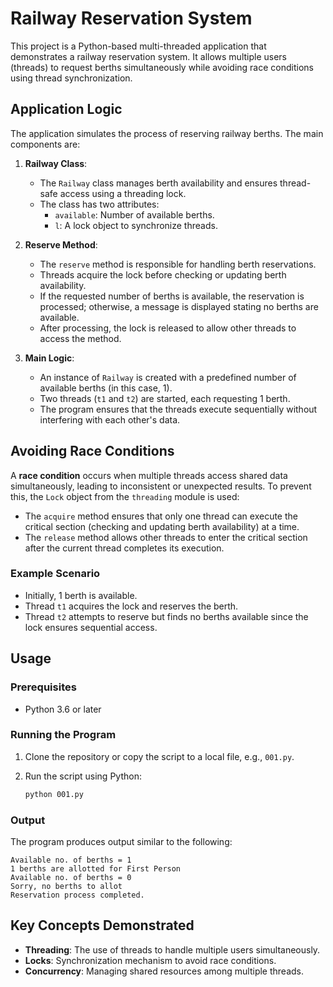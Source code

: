 # Railway Reservation System

This project is a Python-based multi-threaded application that demonstrates a railway reservation system. It allows multiple users (threads) to request berths simultaneously while avoiding race conditions using thread synchronization.

## Application Logic

The application simulates the process of reserving railway berths. The main components are:

1. **Railway Class**:
   - The `Railway` class manages berth availability and ensures thread-safe access using a threading lock.
   - The class has two attributes:
     - `available`: Number of available berths.
     - `l`: A lock object to synchronize threads.

2. **Reserve Method**:
   - The `reserve` method is responsible for handling berth reservations.
   - Threads acquire the lock before checking or updating berth availability.
   - If the requested number of berths is available, the reservation is processed; otherwise, a message is displayed stating no berths are available.
   - After processing, the lock is released to allow other threads to access the method.

3. **Main Logic**:
   - An instance of `Railway` is created with a predefined number of available berths (in this case, 1).
   - Two threads (`t1` and `t2`) are started, each requesting 1 berth.
   - The program ensures that the threads execute sequentially without interfering with each other's data.

## Avoiding Race Conditions

A **race condition** occurs when multiple threads access shared data simultaneously, leading to inconsistent or unexpected results. To prevent this, the `Lock` object from the `threading` module is used:

- The `acquire` method ensures that only one thread can execute the critical section (checking and updating berth availability) at a time.
- The `release` method allows other threads to enter the critical section after the current thread completes its execution.

### Example Scenario

- Initially, 1 berth is available.
- Thread `t1` acquires the lock and reserves the berth.
- Thread `t2` attempts to reserve but finds no berths available since the lock ensures sequential access.

## Usage

### Prerequisites

- Python 3.6 or later

### Running the Program

1. Clone the repository or copy the script to a local file, e.g., `001.py`.
2. Run the script using Python:

   ```bash
   python 001.py
   ```

### Output

The program produces output similar to the following:

```plaintext
Available no. of berths = 1
1 berths are allotted for First Person
Available no. of berths = 0
Sorry, no berths to allot
Reservation process completed.
```

## Key Concepts Demonstrated

- **Threading**: The use of threads to handle multiple users simultaneously.
- **Locks**: Synchronization mechanism to avoid race conditions.
- **Concurrency**: Managing shared resources among multiple threads.

